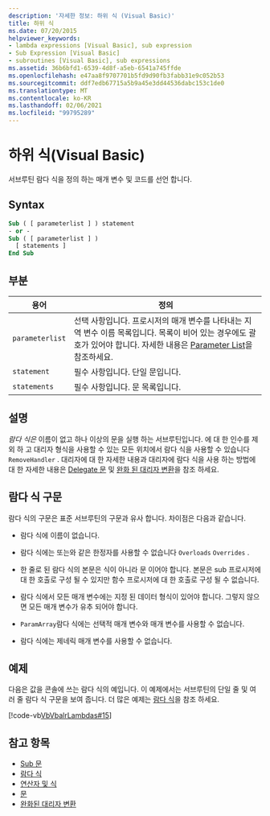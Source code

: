 ```yaml
---
description: '자세한 정보: 하위 식 (Visual Basic)'
title: 하위 식
ms.date: 07/20/2015
helpviewer_keywords:
- lambda expressions [Visual Basic], sub expression
- Sub Expression [Visual Basic]
- subroutines [Visual Basic], sub expressions
ms.assetid: 36b6bfd1-6539-4d8f-a5eb-6541a745ffde
ms.openlocfilehash: e47aa8f9707701b5fd9d90fb3fabb31e9c052b53
ms.sourcegitcommit: ddf7edb67715a5b9a45e3dd44536dabc153c1de0
ms.translationtype: MT
ms.contentlocale: ko-KR
ms.lasthandoff: 02/06/2021
ms.locfileid: "99795289"
---
```

# <a name="sub-expression-visual-basic"></a>하위 식(Visual Basic)

서브루틴 람다 식을 정의 하는 매개 변수 및 코드를 선언 합니다.  
  
## <a name="syntax"></a>Syntax  
  
```vb  
Sub ( [ parameterlist ] ) statement  
- or -  
Sub ( [ parameterlist ] )  
  [ statements ]  
End Sub  
```  
  
## <a name="parts"></a>부분  
  
|용어|정의|  
|---|---|  
|`parameterlist`|선택 사항입니다. 프로시저의 매개 변수를 나타내는 지역 변수 이름 목록입니다. 목록이 비어 있는 경우에도 괄호가 있어야 합니다. 자세한 내용은 [Parameter List](../statements/parameter-list.md)을 참조하세요.|  
|`statement`|필수 사항입니다. 단일 문입니다.|  
|`statements`|필수 사항입니다. 문 목록입니다.|  
  
## <a name="remarks"></a>설명  

 *람다 식은* 이름이 없고 하나 이상의 문을 실행 하는 서브루틴입니다. 에 대 한 인수를 제외 하 고 대리자 형식을 사용할 수 있는 모든 위치에서 람다 식을 사용할 수 있습니다 `RemoveHandler` . 대리자에 대 한 자세한 내용과 대리자에 람다 식을 사용 하는 방법에 대 한 자세한 내용은 [Delegate 문](../statements/delegate-statement.md) 및 [완화 된 대리자 변환](../../programming-guide/language-features/delegates/relaxed-delegate-conversion.md)을 참조 하세요.  
  
## <a name="lambda-expression-syntax"></a>람다 식 구문  

 람다 식의 구문은 표준 서브루틴의 구문과 유사 합니다. 차이점은 다음과 같습니다.  
  
- 람다 식에 이름이 없습니다.  
  
- 람다 식에는 또는와 같은 한정자를 사용할 수 없습니다 `Overloads` `Overrides` .  
  
- 한 줄로 된 람다 식의 본문은 식이 아니라 문 이어야 합니다. 본문은 sub 프로시저에 대 한 호출로 구성 될 수 있지만 함수 프로시저에 대 한 호출로 구성 될 수 없습니다.  
  
- 람다 식에서 모든 매개 변수에는 지정 된 데이터 형식이 있어야 합니다. 그렇지 않으면 모든 매개 변수가 유추 되어야 합니다.  
  
- `ParamArray`람다 식에는 선택적 매개 변수와 매개 변수를 사용할 수 없습니다.  
  
- 람다 식에는 제네릭 매개 변수를 사용할 수 없습니다.  
  
## <a name="example"></a>예제  

 다음은 값을 콘솔에 쓰는 람다 식의 예입니다. 이 예제에서는 서브루틴의 단일 줄 및 여러 줄 람다 식 구문을 보여 줍니다. 더 많은 예제는 [람다 식](../../programming-guide/language-features/procedures/lambda-expressions.md)을 참조 하세요.  
  
 [!code-vb[VbVbalrLambdas#15](~/samples/snippets/visualbasic/VS_Snippets_VBCSharp/VbVbalrLambdas/VB/Class1.vb#15)]  
  
## <a name="see-also"></a>참고 항목

- [Sub 문](../statements/sub-statement.md)
- [람다 식](../../programming-guide/language-features/procedures/lambda-expressions.md)
- [연산자 및 식](../../programming-guide/language-features/operators-and-expressions/index.md)
- [문](../../programming-guide/language-features/statements.md)
- [완화된 대리자 변환](../../programming-guide/language-features/delegates/relaxed-delegate-conversion.md)
